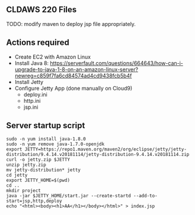 ## CLDAWS 220 Files

TODO: modify maven to deploy jsp file appropriately.

[dns]:8080/app/?url=http://www.textfiles.com/etext/FICTION/warpeace.txt&count=20

## Actions required

- Create EC2 with Amazon Linux
- Install Java 8: https://serverfault.com/questions/664643/how-can-i-upgrade-to-java-1-8-on-an-amazon-linux-server?newreg=c859f7fa6cd84574ad4cd9438fcb5b4f
- Install Jetty
- Configure Jetty App (done manually on Cloud9)
  - deploy.ini
  - http.ini
  - jsp.ini
  
## Server startup script

```
sudo -n yum install java-1.8.0
sudo -n yum remove java-1.7.0-openjdk
export JETTY=https://repo1.maven.org/maven2/org/eclipse/jetty/jetty-distribution/9.4.14.v20181114/jetty-distribution-9.4.14.v20181114.zip
curl -o jetty.zip $JETTY
unzip jetty.zip
mv jetty-distribution* jetty
cd jetty
export JETTY_HOME=$(pwd)
cd ..
mkdir project
java -jar $JETTY_HOME/start.jar --create-startd --add-to-start=jsp,http,deploy
echo "<html><body><h1>AA</h1></body></html>" > index.jsp
```
